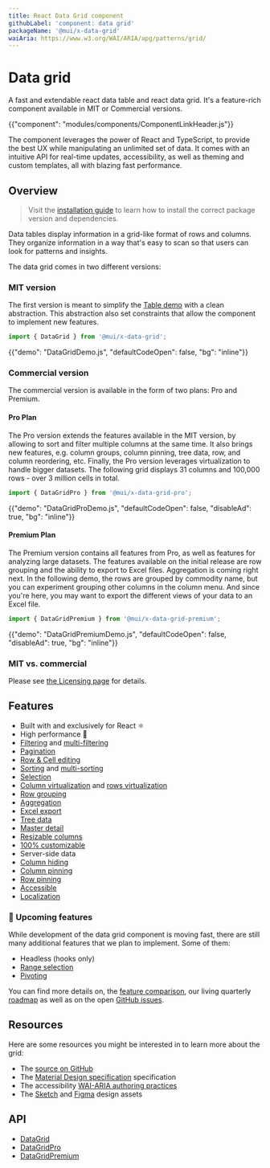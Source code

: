 ```yaml
---
title: React Data Grid component
githubLabel: 'component: data grid'
packageName: '@mui/x-data-grid'
waiAria: https://www.w3.org/WAI/ARIA/apg/patterns/grid/
---
```


# Data grid

<p class="description">A fast and extendable react data table and react data grid. It's a feature-rich component available in MIT or Commercial versions.</p>

{{"component": "modules/components/ComponentLinkHeader.js"}}

The component leverages the power of React and TypeScript, to provide the best UX while manipulating an unlimited set of data. It comes with an intuitive API for real-time updates, accessibility, as well as theming and custom templates, all with blazing fast performance.

## Overview

> Visit the [installation guide](/x/react-data-grid/getting-started/#installation) to learn how to install the correct package version and dependencies.

Data tables display information in a grid-like format of rows and columns.
They organize information in a way that's easy to scan so that users can look for patterns and insights.

The data grid comes in two different versions:

### MIT version

The first version is meant to simplify the [Table demo](/material-ui/react-table/#sorting-amp-selecting) with a clean abstraction.
This abstraction also set constraints that allow the component to implement new features.

```js
import { DataGrid } from '@mui/x-data-grid';
```

{{"demo": "DataGridDemo.js", "defaultCodeOpen": false, "bg": "inline"}}

### Commercial version

The commercial version is available in the form of two plans: Pro and Premium.

#### Pro Plan [<span class="plan-pro"></span>](/x/introduction/licensing/#pro-plan)

The Pro version extends the features available in the MIT version, by allowing to sort and filter multiple columns at the same time.
It also brings new features, e.g. column groups, column pinning, tree data, row, and column reordering, etc.
Finally, the Pro version leverages virtualization to handle bigger datasets.
The following grid displays 31 columns and 100,000 rows - over 3 million cells in total.

```js
import { DataGridPro } from '@mui/x-data-grid-pro';
```

{{"demo": "DataGridProDemo.js", "defaultCodeOpen": false, "disableAd": true, "bg": "inline"}}

#### Premium Plan [<span class="plan-premium"></span>](/x/introduction/licensing/#premium-plan)

The Premium version contains all features from Pro, as well as features for analyzing large datasets.
The features available on the initial release are row grouping and the ability to export to Excel files.
Aggregation is coming right next.
In the following demo, the rows are grouped by commodity name, but you can experiment grouping other columns in the column menu.
And since you're here, you may want to export the different views of your data to an Excel file.

```js
import { DataGridPremium } from '@mui/x-data-grid-premium';
```

{{"demo": "DataGridPremiumDemo.js", "defaultCodeOpen": false, "disableAd": true, "bg": "inline"}}

### MIT vs. commercial

Please see [the Licensing page](/x/introduction/licensing/) for details.

## Features

- Built with and exclusively for React ⚛️
- High performance 🚀
- [Filtering](/x/react-data-grid/filtering/) and [multi-filtering](/x/react-data-grid/filtering/#multi-filtering) <span class="plan-pro"></span>
- [Pagination](/x/react-data-grid/pagination/)
- [Row & Cell editing](/x/react-data-grid/editing/)
- [Sorting](/x/react-data-grid/sorting/) and [multi-sorting](/x/react-data-grid/sorting/#multi-sorting) <span class="plan-pro"></span>
- [Selection](/x/react-data-grid/selection/)
- [Column virtualization](/x/react-data-grid/virtualization/#column-virtualization) and [rows virtualization](/x/react-data-grid/virtualization/#row-virtualization) <span class="plan-pro"></span>
- [Row grouping](/x/react-data-grid/row-grouping/) <span class="plan-premium"></span>
- [Aggregation](/x/react-data-grid/aggregation/) <span class="plan-premium"></span>
- [Excel export](/x/react-data-grid/export/#excel-export) <span class="plan-premium"></span>
- [Tree data](/x/react-data-grid/tree-data/) <span class="plan-pro"></span>
- [Master detail](/x/react-data-grid/master-detail/) <span class="plan-pro"></span>
- [Resizable columns](/x/react-data-grid/column-dimensions/#resizing) <span class="plan-pro"></span>
- [100% customizable](/x/react-data-grid/style/)
- Server-side data
- [Column hiding](/x/react-data-grid/column-visibility/)
- [Column pinning](/x/react-data-grid/column-pinning/) <span class="plan-pro"></span>
- [Row pinning](/x/react-data-grid/row-pinning/) <span class="plan-pro"></span>
- [Accessible](/x/react-data-grid/accessibility/)
- [Localization](/x/react-data-grid/localization/)

### 🚧 Upcoming features

While development of the data grid component is moving fast, there are still many additional features that we plan to implement. Some of them:

- Headless (hooks only)
- [Range selection](/x/react-data-grid/selection/#range-selection) <span class="plan-premium"></span>
- [Pivoting](/x/react-data-grid/pivoting/) <span class="plan-premium"></span>

You can find more details on, the [feature comparison](/x/react-data-grid/getting-started/#feature-comparison), our living quarterly [roadmap](https://github.com/mui/mui-x/projects/1) as well as on the open [GitHub issues](https://github.com/mui/mui-x/issues?q=is%3Aopen+label%3A%22component%3A+DataGrid%22+label%3Aenhancement).

## Resources

Here are some resources you might be interested in to learn more about the grid:

- The [source on GitHub](https://github.com/mui/mui-x/tree/master/packages/)
- The [Material Design specification](https://material.io/components/data-tables) specification
- The accessibility [WAI-ARIA authoring practices](https://www.w3.org/WAI/ARIA/apg/patterns/grid/)
- The [Sketch](https://mui.com/store/items/sketch-react/) and [Figma](https://mui.com/store/items/figma-react/) design assets

## API

- [DataGrid](/x/api/data-grid/data-grid/)
- [DataGridPro](/x/api/data-grid/data-grid-pro/)
- [DataGridPremium](/x/api/data-grid/data-grid-premium/)
